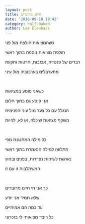 ```yaml
---
layout: post
title: חיים מרובדים
date: '2016-09-18 19:42'
category: half-baked
author: Lee Elenbaas
---
```


כשהמציאות חולפת מול פני

חולפת מציאות נוספת בתוך ראשי

רבדים של פנטזיה, אכזבות, חרטות ותקוות

מתערבלים בערבוביה מול עיני

<br>

כשאני פוסע במציאות

אני פוסע גם בתוך חלום

הנגלל עם כל צעד מול עיני הפנימית

משקף מציאות שיכלה, או לא, להיות

<br>

כל מילה המתנגנת מפי

מתלווה למילה הנאמרת בתוך ראשי

נארגות לשיחות נפרדות, בפנים ובחוץ

המשתלבות זו עם זו

<br>

כך אני חי חיים מרובדים

שלא תמיד אני יודע

עד כמה הם אמיתיים

כל רובד מציאותי לי בזכרוני
